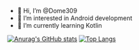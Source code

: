 - 👋 Hi, I’m @Dome309
- 👀 I’m interested in Android development 
- :iphone: I’m currently learning Kotlin


[![Anurag's GitHub stats](https://github-readme-stats.vercel.app/api?username=Dome309)](https://github.com/anuraghazra/github-readme-stats) [![Top Langs](https://github-readme-stats.vercel.app/api/top-langs/?username=Dome309&layout=compact)](https://github.com/anuraghazra/github-readme-stats)
